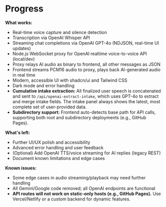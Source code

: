 # Progress

**What works:**
- Real-time voice capture and silence detection
- Transcription via OpenAI Whisper API
- Streaming chat completions via OpenAI GPT-4o (NDJSON, real-time UI updates)
- Node.js WebSocket proxy for OpenAI realtime voice-to-voice API (local/dev)
- Proxy relays AI audio as binary to frontend, all other messages as JSON
- Frontend streams PCM16 audio to proxy, plays back AI-generated audio in real time
- Modern, accessible UI with shadcn/ui and Tailwind CSS
- Dark mode and error handling
- **Cumulative intake extraction:** All finalized user speech is concatenated and sent to `/api/openai-extract-intake`, which uses GPT-4o to extract and merge intake fields. The intake panel always shows the latest, most complete set of user-provided data.
- **Subdirectory support:** Frontend auto-detects base path for API calls, supporting both root and subdirectory deployments (e.g., GitHub Pages).

**What's left:**
- Further UI/UX polish and accessibility
- Advanced error handling and user feedback
- (Optional) Add OpenAI TTS/voice streaming for AI replies (legacy REST)
- Document known limitations and edge cases

**Known issues:**
- Some edge cases in audio streaming/playback may need further handling
- All Gemini/Google code removed; all OpenAI endpoints are functional
- **API routes will not work on static-only hosts (e.g., GitHub Pages).** Use Vercel/Netlify or a custom backend for dynamic features.
